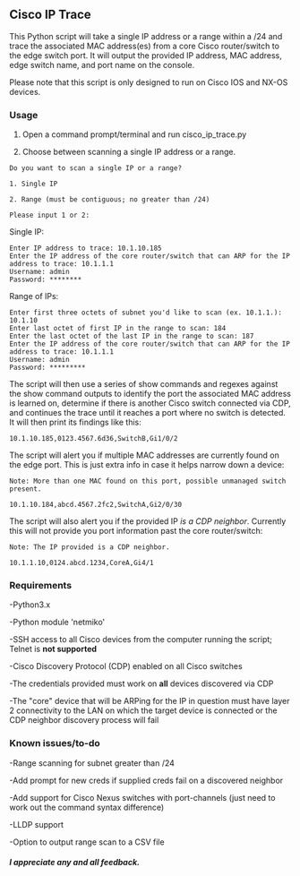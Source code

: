 ## Cisco IP Trace

This Python script will take a single IP address or a range within a /24 and trace the associated MAC address(es) from a core Cisco router/switch to the edge switch port. It will output the provided IP address, MAC address, edge switch name, and port name on the console.

Please note that this script is only designed to run on Cisco IOS and NX-OS devices.

### Usage

1. Open a command prompt/terminal and run cisco_ip_trace.py 

2. Choose between scanning a single IP address or a range.

```
Do you want to scan a single IP or a range?

1. Single IP

2. Range (must be contiguous; no greater than /24)

Please input 1 or 2:
```

Single IP:

```
Enter IP address to trace: 10.1.10.185
Enter the IP address of the core router/switch that can ARP for the IP address to trace: 10.1.1.1
Username: admin
Password: ********
```

Range of IPs:

```
Enter first three octets of subnet you'd like to scan (ex. 10.1.1.): 10.1.10
Enter last octet of first IP in the range to scan: 184
Enter the last octet of the last IP in the range to scan: 187
Enter the IP address of the core router/switch that can ARP for the IP address to trace: 10.1.1.1
Username: admin
Password: *********
```

The script will then use a series of show commands and regexes against the show command outputs to identify the port the associated MAC address is learned on, determine if there is another Cisco switch connected via CDP, and continues the trace until it reaches a port where no switch is detected. It will then print its findings like this:

`10.1.10.185,0123.4567.6d36,SwitchB,Gi1/0/2`

The script will alert you if multiple MAC addresses are currently found on the edge port. This is just extra info in case it helps narrow down a device:

```
Note: More than one MAC found on this port, possible unmanaged switch present.

10.1.10.184,abcd.4567.2fc2,SwitchA,Gi2/0/30
```

The script will also alert you if the provided IP *is a CDP neighbor*. Currently this will not provide you port information past the core router/switch:

```
Note: The IP provided is a CDP neighbor.

10.1.1.10,0124.abcd.1234,CoreA,Gi4/1
```

### Requirements

-Python3.x

-Python module 'netmiko'

-SSH access to all Cisco devices from the computer running the script; Telnet is **not supported**

-Cisco Discovery Protocol (CDP) enabled on all Cisco switches

-The credentials provided must work on **all** devices discovered via CDP

-The "core" device that will be ARPing for the IP in question must have layer 2 connectivity to the LAN on which the target device is connected or the CDP neighbor discovery process will fail

### Known issues/to-do

-Range scanning for subnet greater than /24

-Add prompt for new creds if supplied creds fail on a discovered neighbor

-Add support for Cisco Nexus switches with port-channels (just need to work out the command syntax difference)

-LLDP support

-Option to output range scan to a CSV file

##### I appreciate any and all feedback.
